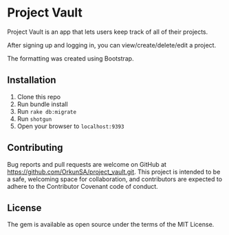 # Project Vault

Project Vault is an app that lets users keep track of all of their projects.

After signing up and logging in, you can view/create/delete/edit a project.

The formatting was created using Bootstrap. 
## Installation

1. Clone this repo
2. Run bundle install
3. Run `rake db:migrate`
4. Run `shotgun`
5. Open your browser to `localhost:9393`

## Contributing 

Bug reports and pull requests are welcome on GitHub at https://github.com/OrkunSA/project_vault.git. This project is intended to be a safe, welcoming space for collaboration, and contributors are expected to adhere to the Contributor Covenant code of conduct.

## License

The gem is available as open source under the terms of the MIT License.


